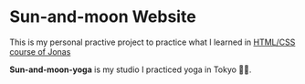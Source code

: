 # Sun-and-moon Website

This is my personal practive project to practice what I learned in [HTML/CSS course of Jonas](https://www.udemy.com/share/101WtcAksedllQRXg=/)

**Sun-and-moon-yoga** is my studio I practiced yoga in Tokyo 🧘‍♂️. 
